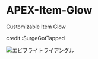 # APEX-Item-Glow
Customizable Item Glow 

 credit :SurgeGotTapped
 
<img src="i.https://imgur.com/jWbuwes" alt="エビフライトライアングル">
